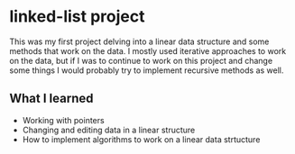 # linked-list project
	
This was my first project delving into a linear data structure and some methods that work on the data. I mostly used iterative approaches to work on the data, but if I was to continue to work on this project and change some things I would probably try to implement recursive methods as well. 

## What I learned

- Working with pointers
- Changing and editing data in a linear structure
- How to implement algorithms to work on a linear data strtucture

